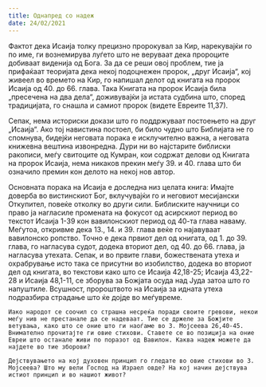 ```yaml
---
title: Однапред со надеж
date: 24/02/2021
---
```


Фактот дека Исаија толку прецизно пророкувал за Кир, нарекувајќи го по име, ги вознемирува луѓето што не веруваат дека пророците добиваат виденија од Бога. За да се реши овој проблем, тие ја прифаќаат теоријата дека некој подоцнежен пророк, „друг Исаија“, кој живеел во времето на Кир, го напишал делот од книгата на пророк Исаија од 40. до 66. глава. Така Книгата на пророк Исаија била „пресечена на два дела“, доживувајќи ја истата судбина што, според традицијата, го снашла и самиот пророк (видeте Евреите 11,37).

Сепак, нема историски докази што го поддржуваат постоењето на друг „Исаија“. Ако тој навистина постоел, би било чудно што Библијата не го спомнува, бидејќи неговата порака е исклучително важна, а неговата книжевна вештина извонредна. Дури ни во најстарите библиски ракописи, меѓу свитоците од Кумран, кои содржат делови од Книгата на пророк Исаија, нема никаков прекин меѓу 39. и 40. глава што би означило премин кон делото на некој нов автор.

Основната порака на Исаија е доследна низ целата книга: Имајте доверба во вистинскиот Бог, вклучувајќи го и неговиот месијански Откупител, повеќе отколку во други сили. Библиските научници со право ја нагласиле промената на фокусот од асирскиот период во текстот Исаија 1-39 кон вавилонскиот период од 40-та глава наваму. Меѓутоа, откривме дека 13., 14. и 39. глава веќе го најавуваат вавилонско ропство. Точно е дека првиот дел од книгата, од 1. до 39. глава, го нагласува судот, додека вториот дел, од 40. до 66. глава, ја нагласува утехата. Сепак, и во првите глави, божествената утеха и охрабрување исто така се присутни во изобилство, додека во вториот дел од книгата, во текстови како што се Исаија 42,18-25; Исаија 43,22-28 и Исаија 48,1-11, се зборува за Божјата осуда над Јуда затоа што го напуштиле. Всушност, пророштвото на Исаија за идната утеха подразбира страдање што ќе дојде во меѓувреме.

`Иако народот се соочил со страшна несреќа поради своите гревови, некои меѓу нив не престанале да се надеваат. Тие се држеле за Божјите ветувања, како што се оние што ги наоѓаме во 3. Мојсеева 26,40-45. Внимателно прочитајте ги овие стихови. Ставете се во позиција на оние Евреи што останале живи по поразот од Вавилон. Каква надеж можете да најдете во тие зборови?`

`Дејствувањето на кој духовен принцип го гледате во овие стихови во 3. Мојсеева? Што му вели Господ на Израел овде? На кој начин дејствува истиот принцип и во нашиот живот?`